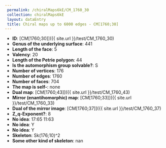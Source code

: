```yaml
--- 
 permalink: /chiralMaps6kE/CM_1760_30 
 collection: chiralMaps6kE
 layout: dataEntry
 title: Chiral maps up to 6000 edges - CM[1760;30]
---
```


- **ID**: [CM[1760;30]]({{ site.url }}/test/CM_1760_30)
- **Genus of the underlying surface**: 441
- **Length of the face**: 5
- **Valency**: 20
- **Length of the Petrie polygon**: 44
- **Is the automorphism group solvable?**: S
- **Number of vertices**: 176
- **Number of edges**: 1760
- **Number of faces**: 704
- **The map is self-**: none
- **Dual map**: [CM[1760;43]]({{ site.url }}/test/CM_1760_43)
- **Mirror (enantihomorphic) map**: [CM[1760;33]]({{ site.url }}/test/CM_1760_33)
- **Dual of the mirror image**: [CM[1760;37]]({{ site.url }}/test/CM_1760_37)
- **Z_q-Exponent?**: 8
- **No idea**:  17:65 11:63
- **No idea**: Y
- **No idea**: Y
- **Skeleton**: Sk(176;10)^2
- **Some other kind of skeleton**: nan
